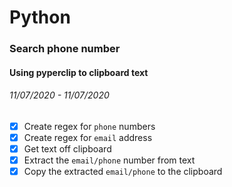 # Python

### Search phone number

#### Using pyperclip to clipboard text

###### 11/07/2020 - 11/07/2020

- [x] Create regex for `phone` numbers
- [x] Create regex for `email` address
- [x] Get text off clipboard
- [x] Extract the `email/phone` number from text
- [x] Copy the extracted `email/phone` to the clipboard
